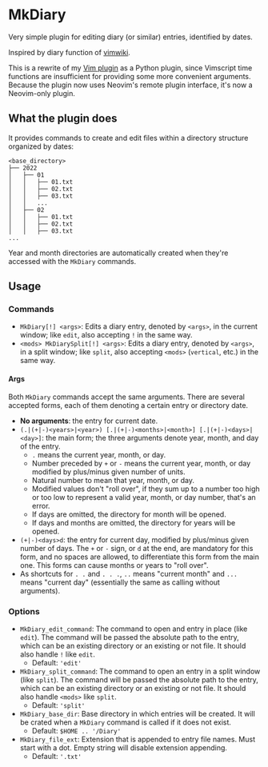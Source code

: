 # MkDiary

Very simple plugin for editing diary (or similar) entries, identified by dates.

Inspired by diary function of [vimwiki](https://github.com/vimwiki/vimwiki).

This is a rewrite of my [Vim plugin](github.com/mkalinski/vim-mkdiary) as
a Python plugin, since Vimscript time functions are insufficient for providing
some more convenient arguments. Because the plugin now uses Neovim's remote
plugin interface, it's now a Neovim-only plugin.

## What the plugin does

It provides commands to create and edit files within a directory structure
organized by dates:

```
<base_directory>
├── 2022
│   ├── 01
│   │   ├── 01.txt
│   │   ├── 02.txt
│   │   ├── 03.txt
│   │   ...
│   ├── 02
│   │   ├── 01.txt
│   │   ├── 02.txt
│   │   ├── 03.txt
...
```

Year and month directories are automatically created when they're accessed
with the `MkDiary` commands.

## Usage

### Commands

- `MkDiary[!] <args>`: Edits a diary entry, denoted by `<args>`, in
  the current window; like `edit`, also accepting `!` in the same way.
- `<mods> MkDiarySplit[!] <args>`: Edits a diary entry, denoted by `<args>`, in
  a split window; like `split`, also accepting `<mods>` (`vertical`, etc.) in
  the same way.

#### Args

Both `MkDiary` commands accept the same arguments. There are several accepted
forms, each of them denoting a certain entry or directory date.

- **No arguments**: the entry for current date.
- `(.|(+|-)<years>|<year>) [.|(+|-)<months>|<month>] [.|(+|-)<days>|<day>]`:
  the main form; the three arguments denote year, month, and day of the entry.
  * `.` means the current year, month, or day.
  * Number preceded by `+` or `-` means the current year, month, or day
    modified by plus/minus given number of units.
  * Natural number to mean that year, month, or day.
  * Modified values don't "roll over", if they sum up to a number too high or
    too low to represent a valid year, month, or day number, that's an error.
  * If days are omitted, the directory for month will be opened.
  * If days and months are omitted, the directory for years will be opened.
- `(+|-)<days>d`: the entry for current day, modified by plus/minus given
  number of days. The `+` or `-` sign, or `d` at the end, are mandatory for
  this form, and no spaces are allowed, to differentiate this form from the
  main one. This forms can cause months or years to "roll over".
- As shortcuts for `. .` and `. . .`, `..` means "current month" and `...`
  means "current day" (essentially the same as calling without arguments).

### Options

- `MkDiary_edit_command`: The command to open and entry in place (like `edit`).
  The command will be passed the absolute path to the entry, which can be an
  existing directory or an existing or not file. It should also handle `!` like
  `edit`.
  * Default: `'edit'`
- `MkDiary_split_command`: The command to open an entry in a split window (like
  `split`). The command will be passed the absolute path to the entry, which
  can be an existing directory or an existing or not file. It should also
  handle `<mods>` like `split`.
  * Default: `'split'`
- `MkDiary_base_dir`: Base directory in which entries will be created. It will
  be crated when a `MkDiary` command is called if it does not exist.
  * Default: `$HOME .. '/Diary'`
- `MkDiary_file_ext`: Extension that is appended to entry file names. Must
  start with a dot. Empty string will disable extension appending.
  * Default: `'.txt'`

